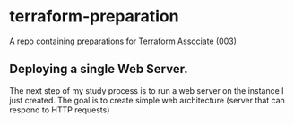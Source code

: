 # terraform-preparation
A repo containing preparations for Terraform Associate (003)


## Deploying a single Web Server.

The next step of my study process is to run a web server on the instance I just created. The goal is to create simple web architecture (server that can respond to HTTP requests)